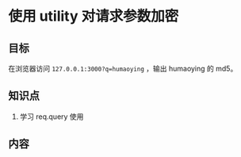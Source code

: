 # 使用 utility 对请求参数加密

## 目标

在浏览器访问 `127.0.0.1:3000?q=humaoying` ，输出 humaoying 的 md5。

## 知识点

1. 学习 req.query 使用

## 内容


